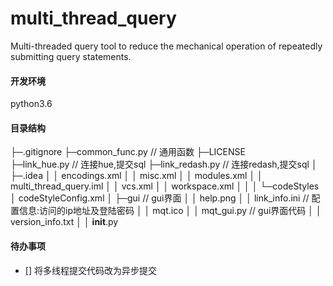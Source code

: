 # multi_thread_query
Multi-threaded query tool to reduce the mechanical operation of repeatedly submitting query statements.

#### 开发环境
python3.6

#### 目录结构
├─.gitignore
├─common_func.py                 // 通用函数
├─LICENSE         
├─link_hue.py                    // 连接hue,提交sql
├─link_redash.py                 // 连接redash,提交sql
│
├─.idea
│  │  encodings.xml
│  │  misc.xml
│  │  modules.xml
│  │  multi_thread_query.iml
│  │  vcs.xml
│  │  workspace.xml
│  │
│  └─codeStyles
│          codeStyleConfig.xml
│
├─gui                             // gui界面
│  │  help.png
│  │  link_info.ini               // 配置信息:访问的ip地址及登陆密码
│  │  mqt.ico
│  │  mqt_gui.py                  // gui界面代码
│  │  version_info.txt
│  │  __init__.py


#### 待办事项
- [] 将多线程提交代码改为异步提交
